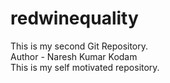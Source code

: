 # redwinequality
This is my second Git Repository.
<br>
Author - Naresh Kumar Kodam
<br>
This is my self motivated repository.
